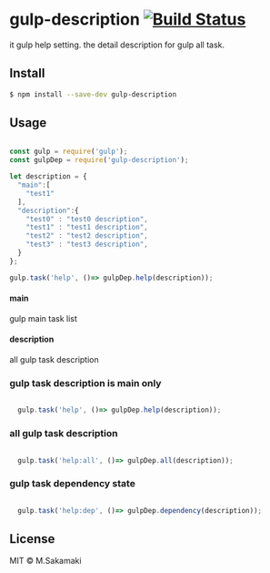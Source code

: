 # gulp-description [![Build Status](https://travis-ci.org/Horyuji/gulp-description.svg)](https://travis-ci.org/Horyuji/gulp-description)


it gulp help setting. the detail description for gulp all task.

## Install

```sh
$ npm install --save-dev gulp-description
```

## Usage

```js

const gulp = require('gulp');
const gulpDep = require('gulp-description');

let description = {
  "main":[
    "test1"
  ],
  "description":{
    "test0" : "test0 description",
    "test1" : "test1 description",
    "test2" : "test2 description",
    "test3" : "test3 description",
  }
};

gulp.task('help', ()=> gulpDep.help(description));

```

#### main

gulp main task list

#### description

all gulp task description

### gulp task description is main only

```javascript

  gulp.task('help', ()=> gulpDep.help(description));

```

### all gulp task description

```javascript

  gulp.task('help:all', ()=> gulpDep.all(description));

```

### gulp task dependency state

```javascript

  gulp.task('help:dep', ()=> gulpDep.dependency(description));

```

## License

MIT © M.Sakamaki
